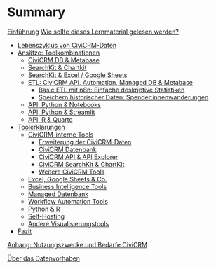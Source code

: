 # Summary


[Einführung](./0-einfuehrung.md)
[Wie sollte dieses Lernmaterial gelesen werden?](./1-wie-lesen.md)
- [Lebenszyklus von CiviCRM-Daten](./2-datenlebenszyklus.md)
- [Ansätze: Toolkombinationen](./3-ansaetze/0-index.md)
    - [CiviCRM DB & Metabase](./3-ansaetze/1-civicrmdb_metabase.md)
    - [SearchKit & Chartkit](./3-ansaetze/2-searchkit-chartkit.md)
    - [SearchKit & Excel / Google Sheets](./3-ansaetze/3-searchkit-tabellenkalkulation.md)
    - [ETL: CiviCRM API, Automation, Managed DB & Metabase](./3-ansaetze/4-api_db_wf_mtbs/0-index.md)
        - [Basic ETL mit n8n: Einfache deskriptive Statistiken](./3-ansaetze/4-api_db_wf_mtbs/1-etl-n8n.md)
        - [Speichern historischer Daten: Spender:innenwanderungen](./3-ansaetze/4-api_db_wf_mtbs/2-hist_data.md)
    - [API, Python & Notebooks]()
    - [API, Python & Streamlit]()
    - [API, R & Quarto]()
- [Toolerklärungen](./4-tools/0-index.md)
    - [CiviCRM-interne Tools](./4-tools/1-civicrm_intern/0-index.md)
        - [Erweiterung der CiviCRM-Daten](./4-tools/1-civicrm_intern/1-erweiterung-daten.md)
        - [CiviCRM Datenbank](./4-tools/1-civicrm_intern/2-civicrm-datenbank.md)
        - [CiviCRM API & API Explorer](./4-tools/1-civicrm_intern/3-civicrm-api.md)
        - [CiviCRM SearchKit & ChartKit](./4-tools/1-civicrm_intern/4-civicrm-searchkit-chartkit.md)
        - [Weitere CiviCRM Tools](./4-tools/1-civicrm_intern/5-civicrm-weitere-tools.md)
    - [Excel, Google Sheets & Co.](./4-tools/2-tabellenkalkulation.md)
    - [Business Intelligence Tools](./4-tools/3-bi-tools.md)
    - [Managed Datenbank](./4-tools/4-managed-datenbank.md)
    - [Workflow Automation Tools](./4-tools/5-workflow-tools.md)
    - [Python & R](./4-tools/6-python-und-r.md)
    - [Self-Hosting](./4-tools/7-self-hosting.md)
    - [Andere Visualisierungstools](./4-tools/8-visualisierung-andere.md)
- [Fazit](./5-fazit.md)

[Anhang: Nutzungszwecke und Bedarfe CiviCRM](./7-ergebnisse-umfrage.md)

[Über das Datenvorhaben](./6-ueber.md)